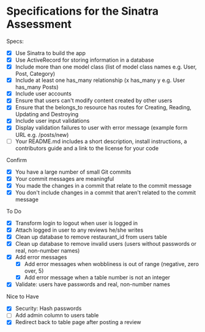 # Specifications for the Sinatra Assessment

Specs:
- [x] Use Sinatra to build the app
- [x] Use ActiveRecord for storing information in a database
- [x] Include more than one model class (list of model class names e.g. User, Post, Category)
- [x] Include at least one has_many relationship (x has_many y e.g. User has_many Posts)
- [x] Include user accounts
- [x] Ensure that users can't modify content created by other users
- [x] Ensure that the belongs_to resource has routes for Creating, Reading, Updating and Destroying
- [x] Include user input validations
- [x] Display validation failures to user with error message (example form URL e.g. /posts/new)
- [ ] Your README.md includes a short description, install instructions, a contributors guide and a link to the license for your code

Confirm
- [x] You have a large number of small Git commits
- [x] Your commit messages are meaningful
- [x] You made the changes in a commit that relate to the commit message
- [x] You don't include changes in a commit that aren't related to the commit message

To Do
- [x] Transform login to logout when user is logged in
- [x] Attach logged in user to any reviews he/she writes
- [x] Clean up database to remove restaurant_id from users table
- [x] Clean up database to remove invalid users (users without passwords or real, non-number names)
- [x] Add error messages
  - [x] Add error messages when wobbliness is out of range (negative, zero over, 5)
  - [x] Add error message when a table number is not an integer
- [x] Validate: users have passwords and real, non-number names

Nice to Have
- [x] Security: Hash passwords
- [ ] Add admin column to users table
- [x] Redirect back to table page after posting a review
